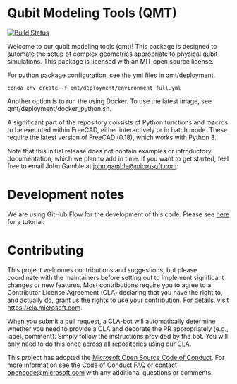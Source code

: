 # Qubit Modeling Tools (QMT)
[![Build Status](https://dev.azure.com/ms-qmt/qmt/_apis/build/status/Microsoft.qmt?branchName=master)](https://dev.azure.com/ms-qmt/qmt/_build/latest?definitionId=7?branchName=master)

Welcome to our qubit modeling tools (qmt)! This package is designed to automate the setup of complex geometries appropriate to physical qubit simulations. This package is licensed with an MIT open source license.

 For python package configuration, see the yml files in qmt/deployment.

    conda env create -f qmt/deployment/environment_full.yml
 
Another option is to run the using Docker. To use the latest image, see qmt/deployment/docker_python.sh. 

A significant part of the repository consists of Python functions and macros to be executed within FreeCAD, either interactively or in batch mode. These require the latest version of FreeCAD (0.18), which works with Python 3.

Note that this initial release does not contain examples or introductory documentation, which we plan to add in time. If you want to get started, feel  free to email John Gamble at john.gamble@microsoft.com.


# Development notes

We are using GitHub Flow for the development of this code. Please see [here](https://guides.github.com/introduction/flow/) for a tutorial.


# Contributing

This project welcomes contributions and suggestions, but please coordinate with the maintainers before setting out to implement significant changes or new features. Most contributions require you to agree to a Contributor License Agreement (CLA) declaring that you have the right to, and actually do, grant us the rights to use your contribution. For details, visit https://cla.microsoft.com.

When you submit a pull request, a CLA-bot will automatically determine whether you need to provide a CLA and decorate the PR appropriately (e.g., label, comment). Simply follow the instructions provided by the bot. You will only need to do this once across all repositories using our CLA.

This project has adopted the [Microsoft Open Source Code of Conduct](https://opensource.microsoft.com/codeofconduct/). For more information see the [Code of Conduct FAQ](https://opensource.microsoft.com/codeofconduct/faq/) or contact [opencode@microsoft.com](mailto:opencode@microsoft.com) with any additional questions or comments.
